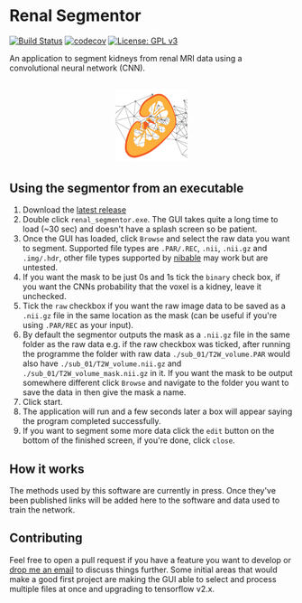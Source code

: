 # Renal Segmentor
[![Build Status](https://travis-ci.com/alexdaniel654/Renal_Segmentor.svg?token=fiWxYk2SzMsVfjbp9BPV&branch=master)](https://travis-ci.com/alexdaniel654/Renal_Segmentor)
[![codecov](https://codecov.io/gh/alexdaniel654/Renal_Segmentor/branch/master/graph/badge.svg?token=6oSiDfrFpJ)](https://codecov.io/gh/alexdaniel654/Renal_Segmentor)
[![License: GPL v3](https://img.shields.io/badge/License-GPLv3-blue.svg)](https://www.gnu.org/licenses/gpl-3.0)

An application to segment kidneys from renal MRI data using a convolutional neural network (CNN).

<h2 align="center"><img src="icons/running_icon.png" height="128"></h2>

## Using the segmentor from an executable

1. Download the [latest release](https://github.com/alexdaniel654/Renal_Segmentor/releases/download/latest/renal_segmentor.exe)
2. Double click `renal_segmentor.exe`. The GUI takes quite a long time to load (~30 sec) and doesn't have a splash screen so be patient.
3. Once the GUI has loaded, click `Browse` and select the raw data you want to segment. Supported file types are `.PAR/.REC`, `.nii`, `.nii.gz` and `.img/.hdr`, other file types supported by [nibable](https://nipy.org/nibabel/api.html#file-formats) may work but are untested.
4. If you want the mask to be just 0s and 1s tick the `binary` check box, if you want the CNNs probability that the voxel is a kidney, leave it unchecked.
5. Tick the `raw` checkbox if you want the raw image data to be saved as a `.nii.gz` file in the same location as the mask (can be useful if you're using `.PAR/REC` as your input).
6. By default the segmentor outputs the mask as a `.nii.gz` file in the same folder as the raw data e.g. if the raw checkbox was ticked, after running the programme the folder with raw data `./sub_01/T2W_volume.PAR` would also have `./sub_01/T2W_volume.nii.gz` and `./sub_01/T2W_volume_mask.nii.gz` in it. If you want the mask to be output somewhere different click `Browse` and navigate to the folder you want to save the data in then give the mask a name.
7. Click start.
8. The application will run and a few seconds later a box will appear saying the program completed successfully. 
9. If you want to segment some more data click the `edit` button on the bottom of the finished screen, if you're done, click `close`.

## How it works

The methods used by this software are currently in press. Once they've been published links will be added here to the software and data used to train the network.

## Contributing

Feel free to open a pull request if you have a feature you want to develop or [drop me an email](mailto:alexander.daniel@nottingham.ac.uk) to discuss things further. Some initial areas that would make a good first project are making the GUI able to select and process multiple files at once and upgrading to tensorflow v2.x.
